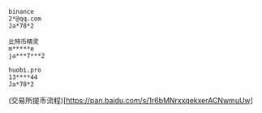 ```
binance
2*@qq.com
Ja*78*2
 
比特币精灵
m*****e
ja***7***2

huobi.pro
13****44
Ja*78*2
```

(交易所提币流程)[https://pan.baidu.com/s/1r6bMNrxxqekxerACNwmuUw]
